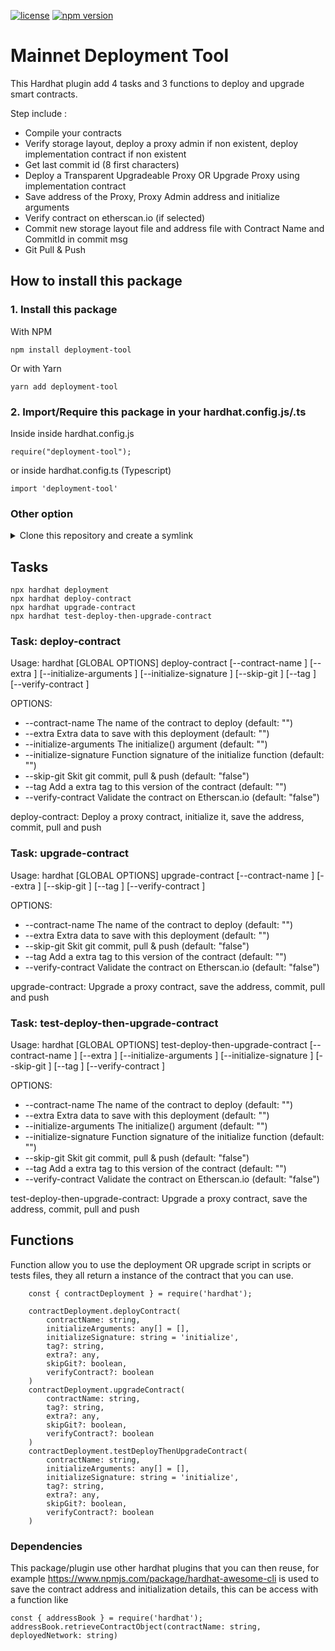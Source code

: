 [![license](https://img.shields.io/github/license/jamesisaac/react-native-background-task.svg)](https://opensource.org/licenses/MIT)
[![npm version](https://badge.fury.io/js/deployment-tool.svg)](https://badge.fury.io/js/deployment-tool)

# Mainnet Deployment Tool

This Hardhat plugin add 4 tasks and 3 functions to deploy and upgrade smart contracts.

Step include : 
- Compile your contracts
- Verify storage layout, deploy a proxy admin if non existent, deploy implementation contract if non existent
- Get last commit id (8 first characters)
- Deploy a Transparent Upgradeable Proxy OR Upgrade Proxy using implementation contract
- Save address of the Proxy, Proxy Admin address and initialize arguments
- Verify contract on etherscan.io (if selected)
- Commit new storage layout file and address file with Contract Name and CommitId in commit msg
- Git Pull & Push

## How to install this package
### 1. Install this package
With NPM
```commandline
npm install deployment-tool
```
Or with Yarn
```commandline
yarn add deployment-tool
```

### 2. Import/Require this package in your hardhat.config.js/.ts

Inside inside hardhat.config.js
```
require("deployment-tool");
```
or inside hardhat.config.ts (Typescript)
```
import 'deployment-tool'
```

### Other option
<details>
<summary>Clone this repository and create a symlink</summary>

```
git clone https://github.com/marc-aurele-besner/deployment-tool

cd deployment-tool

npm install

npm run build

npm link
```

in the hardhat project, you want to use this plugin

```
npm link deployment-tool
```
</details>

## Tasks

```
npx hardhat deployment
npx hardhat deploy-contract
npx hardhat upgrade-contract
npx hardhat test-deploy-then-upgrade-contract
```

### Task: deploy-contract

Usage: hardhat [GLOBAL OPTIONS] deploy-contract [--contract-name <STRING>] [--extra <STRING>] [--initialize-arguments <STRING>] [--initialize-signature <STRING>] [--skip-git <STRING>] [--tag <STRING>] [--verify-contract <STRING>]

OPTIONS:

- --contract-name               The name of the contract to deploy (default: "")
- --extra                       Extra data to save with this deployment (default: "")
- --initialize-arguments        The initialize() argument (default: "")
- --initialize-signature        Function signature of the initialize function (default: "")
- --skip-git                    Skit git commit, pull & push (default: "false")
- --tag                         Add a extra tag to this version of the contract (default: "")
- --verify-contract             Validate the contract on Etherscan.io (default: "false")

deploy-contract: Deploy a proxy contract, initialize it, save the address, commit, pull and push

### Task: upgrade-contract

Usage: hardhat [GLOBAL OPTIONS] upgrade-contract [--contract-name <STRING>] [--extra <STRING>] [--skip-git <STRING>] [--tag <STRING>] [--verify-contract <STRING>]

OPTIONS:

- --contract-name       The name of the contract to deploy (default: "")
- --extra               Extra data to save with this deployment (default: "")
- --skip-git            Skit git commit, pull & push (default: "false")
- --tag                 Add a extra tag to this version of the contract (default: "")
- --verify-contract     Validate the contract on Etherscan.io (default: "false")

upgrade-contract: Upgrade a proxy contract, save the address, commit, pull and push

### Task: test-deploy-then-upgrade-contract

Usage: hardhat [GLOBAL OPTIONS] test-deploy-then-upgrade-contract [--contract-name <STRING>] [--extra <STRING>] [--initialize-arguments <STRING>] [--initialize-signature <STRING>] [--skip-git <STRING>] [--tag <STRING>] [--verify-contract <STRING>]

OPTIONS:

- --contract-name               The name of the contract to deploy (default: "")
- --extra                       Extra data to save with this deployment (default: "")
- --initialize-arguments        The initialize() argument (default: "")
- --initialize-signature        Function signature of the initialize function (default: "")
- --skip-git                    Skit git commit, pull & push (default: "false")
- --tag                         Add a extra tag to this version of the contract (default: "")
- --verify-contract             Validate the contract on Etherscan.io (default: "false")

test-deploy-then-upgrade-contract: Upgrade a proxy contract, save the address, commit, pull and push

## Functions

Function allow you to use the deployment OR upgrade script in scripts or tests files, they all return a instance of the contract that you can use.

```
    const { contractDeployment } = require('hardhat');

    contractDeployment.deployContract(
        contractName: string,
        initializeArguments: any[] = [],
        initializeSignature: string = 'initialize',
        tag?: string,
        extra?: any,
        skipGit?: boolean,
        verifyContract?: boolean
    )
    contractDeployment.upgradeContract(
        contractName: string,
        tag?: string,
        extra?: any,
        skipGit?: boolean,
        verifyContract?: boolean
    )
    contractDeployment.testDeployThenUpgradeContract(
        contractName: string,
        initializeArguments: any[] = [],
        initializeSignature: string = 'initialize',
        tag?: string,
        extra?: any,
        skipGit?: boolean,
        verifyContract?: boolean
    )
```

### Dependencies

This package/plugin use other hardhat plugins that you can then reuse, for example https://www.npmjs.com/package/hardhat-awesome-cli is used to save the contract address and initialization details, this can be access with a function like 
```
const { addressBook } = require('hardhat');
addressBook.retrieveContractObject(contractName: string, deployedNetwork: string)
```